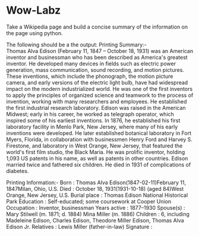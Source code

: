 # Wow-Labz
Take a Wikipedia page and build a concise summary of the information on the page using python.

The following should be a the output:
Printing Summary:-   
Thomas Alva Edison (February 11, 1847 – October 18, 1931) was an American inventor and businessman who has been described as America's greatest inventor. He developed many devices in fields such as electric power generation, mass communication, sound recording, and motion pictures. These inventions, which include the phonograph, the motion picture camera, and early versions of the electric light bulb, have had widespread impact on the modern industrialized world. He was one of the first inventors to apply the principles of organized science and teamwork to the process of invention, working with many researchers and employees. He established the first industrial research laboratory. Edison was raised in the American Midwest; early in his career, he worked as telegraph operator, which inspired some of his earliest inventions. In 1876, he established his first laboratory facility in Menlo Park, New Jersey, where many of his early inventions were developed. He later established botanical laboratory in Fort Myers, Florida, in collaboration with businessmen Henry Ford and Harvey S. Firestone, and laboratory in West Orange, New Jersey, that featured the world's first film studio, the Black Maria. He was prolific inventor, holding 1,093 US patents in his name, as well as patents in other countries. Edison married twice and fathered six children. He died in 1931 of complications of diabetes. 

Printing Information:-
Born :   Thomas Alva Edison(1847-02-11)February 11, 1847Milan, Ohio, U.S.
Died :   October 18, 1931(1931-10-18) (aged 84)West Orange, New Jersey, U.S.
Burial place :   Thomas Edison National Historical Park
Education :      Self-educated; some coursework at Cooper Union
Occupation :     Inventor, businessman
Years active :   1877–1930
Spouse(s) :      Mary Stilwell (m. 1871; d. 1884) Mina Miller (m. 1886)
Children :       6, including Madeleine Edison, Charles Edison, Theodore Miller Edison, Thomas Alva Edison Jr.
Relatives :      Lewis Miller (father-in-law)
Signature :
